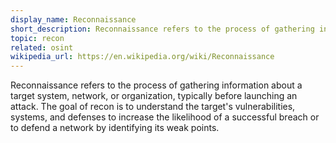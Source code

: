 ```yaml
---
display_name: Reconnaissance
short_description: Reconnaissance refers to the process of gathering information about a target system, network, or organization.
topic: recon
related: osint
wikipedia_url: https://en.wikipedia.org/wiki/Reconnaissance
---
```

Reconnaissance refers to the process of gathering information about a target system, network, or organization, typically before launching an attack. The goal of recon is to understand the target's vulnerabilities, systems, and defenses to increase the likelihood of a successful breach or to defend a network by identifying its weak points.
